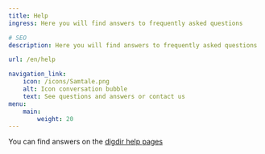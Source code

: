 ```yaml
---
title: Help
ingress: Here you will find answers to frequently asked questions

# SEO
description: Here you will find answers to frequently asked questions

url: /en/help

navigation_link:
    icon: /icons/Samtale.png
    alt: Icon conversation bubble
    text: See questions and answers or contact us
menu:
    main:
        weight: 20
---
```


You can find answers on the [digdir help pages](https://eid.difi.no/en/minid)